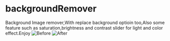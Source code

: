 # backgroundRemover
Background Image remover,With replace background optioin too,Also some feature such as saturation,brightness and contrast slider for light and color effect.Enjoy
![Before](screenshot1.jpg)
![After](screenshot2.jpg)

